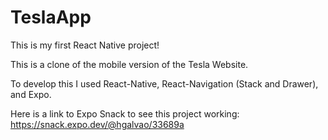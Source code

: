 # TeslaApp

This is my first React Native project!

This is a clone of the mobile version of the Tesla Website.

To develop this I used React-Native, React-Navigation (Stack and Drawer), and Expo.

Here is a link to Expo Snack to see this project working: https://snack.expo.dev/@hgalvao/33689a

